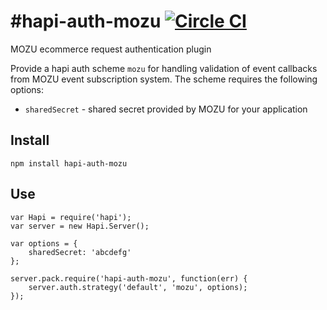 #hapi-auth-mozu
[![Circle CI](https://circleci.com/gh/creativelive/hapi-auth-mozu.png?style=badge)](https://circleci.com/gh/creativelive/hapi-auth-mozu)
==============

MOZU ecommerce request authentication plugin

Provide a hapi auth scheme `mozu` for handling validation of event callbacks from MOZU event subscription system.  The scheme requires the following options:
- `sharedSecret` - shared secret provided by MOZU for your application


## Install

```
npm install hapi-auth-mozu
```

## Use
```
var Hapi = require('hapi');
var server = new Hapi.Server();

var options = {
    sharedSecret: 'abcdefg'
};

server.pack.require('hapi-auth-mozu', function(err) {
    server.auth.strategy('default', 'mozu', options);
});
```
